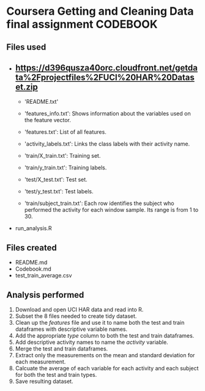 # Coursera Getting and Cleaning Data final assignment CODEBOOK

## Files used 
- https://d396qusza40orc.cloudfront.net/getdata%2Fprojectfiles%2FUCI%20HAR%20Dataset.zip
	- 
	- 'README.txt'

	- 'features_info.txt': Shows information about the variables used on the feature vector.

	- 'features.txt': List of all features.

	- 'activity_labels.txt': Links the class labels with their activity name.

	- 'train/X_train.txt': Training set.

	- 'train/y_train.txt': Training labels.

	- 'test/X_test.txt': Test set.

	- 'test/y_test.txt': Test labels.

	- 'train/subject_train.txt': Each row identifies the subject who performed the activity for each window sample. Its range is from 1 to 30. 

- run_analysis.R

## Files created 
- README.md
- Codebook.md 
- test_train_average.csv

## Analysis performed 

1. Download and open UCI HAR data and read into R. 
2. Subset the 8 files needed to create tidy dataset.
3. Clean up the *features* file and use it to name both the test and train dataframes with descriptive variable names. 
4. Add the appropriate *type* column to both the test and train dataframes. 
5. Add descriptive activity names to name the *activity* variable. 
6. Merge the test and train dataframes. 
7. Extract only the measurements on the mean and standard deviation for each measurement.
8. Calcuate the average of each variable for each activity and each subject for both the test and train types. 
9. Save resulting dataset. 
